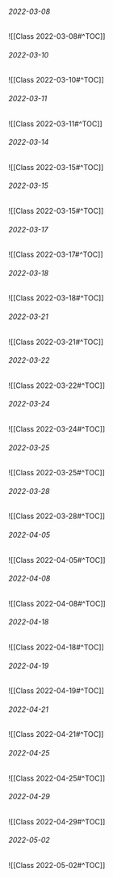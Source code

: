 
###### 2022-03-08

![[Class 2022-03-08#^TOC]]

###### 2022-03-10

![[Class 2022-03-10#^TOC]]

###### 2022-03-11

![[Class 2022-03-11#^TOC]]

###### 2022-03-14

![[Class 2022-03-15#^TOC]]

###### 2022-03-15

![[Class 2022-03-15#^TOC]]

###### 2022-03-17

![[Class 2022-03-17#^TOC]]

###### 2022-03-18

![[Class 2022-03-18#^TOC]]

###### 2022-03-21

![[Class 2022-03-21#^TOC]]

###### 2022-03-22

![[Class 2022-03-22#^TOC]]

###### 2022-03-24

![[Class 2022-03-24#^TOC]]

###### 2022-03-25

![[Class 2022-03-25#^TOC]]

###### 2022-03-28

![[Class 2022-03-28#^TOC]]

###### 2022-04-05
![[Class 2022-04-05#^TOC]]

###### 2022-04-08
![[Class 2022-04-08#^TOC]]

###### 2022-04-18
![[Class 2022-04-18#^TOC]]

###### 2022-04-19
![[Class 2022-04-19#^TOC]]
###### 2022-04-21
![[Class 2022-04-21#^TOC]]

###### 2022-04-25
![[Class 2022-04-25#^TOC]]

###### 2022-04-29
![[Class 2022-04-29#^TOC]]

###### 2022-05-02
![[Class 2022-05-02#^TOC]]

